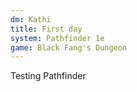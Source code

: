 ```yaml
---
dm: Kathi
title: First day
system: Pathfinder 1e
game: Black Fang's Dungeon
---
```


Testing Pathfinder
